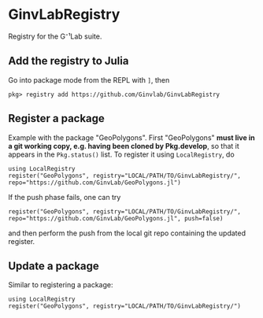 # GinvLabRegistry

Registry for the G⁻¹Lab suite.

## Add the registry to Julia

Go into package mode from the REPL with `]`, then 
```
pkg> registry add https://github.com/Ginvlab/GinvLabRegistry
```

## Register a package

Example with the package "GeoPolygons". First "GeoPolygons" **must live in a git working copy, e.g. having been cloned by Pkg.develop**, so that it appears in the `Pkg.status()` list. To register it using `LocalRegistry`, do 
```
using LocalRegistry
register("GeoPolygons", registry="LOCAL/PATH/TO/GinvLabRegistry/", repo="https://github.com/GinvLab/GeoPolygons.jl")
```

If the push phase fails, one can try 
```
register("GeoPolygons", registry="LOCAL/PATH/TO/GinvLabRegistry/", repo="https://github.com/GinvLab/GeoPolygons.jl", push=false)
```
and then perform the push from the local git repo containing the updated register.

## Update a package

Similar to registering a package:
```
using LocalRegistry
register("GeoPolygons", registry="LOCAL/PATH/TO/GinvLabRegistry/")
```
